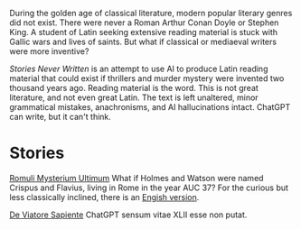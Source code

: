 During the golden age of classical literature, modern popular literary genres did not exist.
There were never a Roman Arthur Conan Doyle or Stephen King.
A student of Latin seeking extensive reading material is stuck with Gallic wars
and lives of saints. But what if classical or mediaeval writers were more inventive?

_Stories Never Written_ is an attempt to use AI to produce Latin reading material
that could exist if thrillers and murder mystery were invented two thousand years ago.
Reading material is the word. This is not great literature, and not even great Latin. 
The text is left unaltered, minor grammatical mistakes, anachronisms, and AI hallucinations
intact. ChatGPT can write, but it can't think.

# Stories

[Romuli Mysterium Ultimum](text/romulus.md) What if Holmes and Watson
were named Crispus and Flavius, living in Rome in the year AUC 37?
For the curious but less classically inclined, there is an [Engish version](text/romulus-en.md).

[De Viatore Sapiente](text/de-viatore.md) ChatGPT sensum vitae XLII esse non putat.
